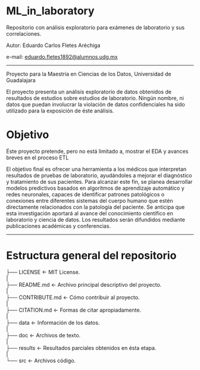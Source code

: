 # ML_in_laboratory

Repositorio con análisis exploratorio para exámenes de laboratorio y sus correlaciones. 

Autor: Eduardo Carlos Fletes Aréchiga

e-mail: eduardo.fletes1892@alumnos.udg.mx
________________________________________________________________________________________________________________

Proyecto para la Maestría en Ciencias de los Datos, Universidad de Guadalajara

El proyecto presenta un análisis exploratorio de datos obtenidos de resultados de estudios sobre estudios de laboratorio.
Ningún nombre, ni datos que puedan involucrar la violación de datos confidenciales ha sido utilizado para la exposición de éste análisis.

# Objetivo

Éste proyecto pretende, pero no está limitado a, mostrar el EDA y avances breves en el proceso ETL

El objetivo final es ofrecer una herramienta a los médicos que interpretan resultados de pruebas de laboratorio, ayudándoles a mejorar el diagnóstico y tratamiento de sus pacientes. Para alcanzar este fin, se planea desarrollar modelos predictivos basados en algoritmos de aprendizaje automático y redes neuronales, capaces de identificar patrones patológicos o conexiones entre diferentes sistemas del cuerpo humano que estén directamente relacionados con la patología del paciente. 
Se anticipa que esta investigación aportará al avance del conocimiento científico en laboratorio y ciencia de datos. 
Los resultados serán difundidos mediante publicaciones académicas y conferencias.



__________________________________________________________________________________________________________________


# Estructura general del repositorio

├── LICENSE           <- MIT License.  
|  
├── README.md         <- Archivo principal descriptivo del proyecto.  
|  
├── CONTRIBUTE.md   <- Cómo contribuir al proyecto.  
|  
├── CITATION.md       <- Formas de citar apropiadamente.  
|  
├── data              <- Información de los datos.  
|  
├── doc               <- Archivos de texto.  
|  
├── results           <- Resultados parciales obtenidos en ésta etapa.  
|  
└── src               <- Archivos código.  
